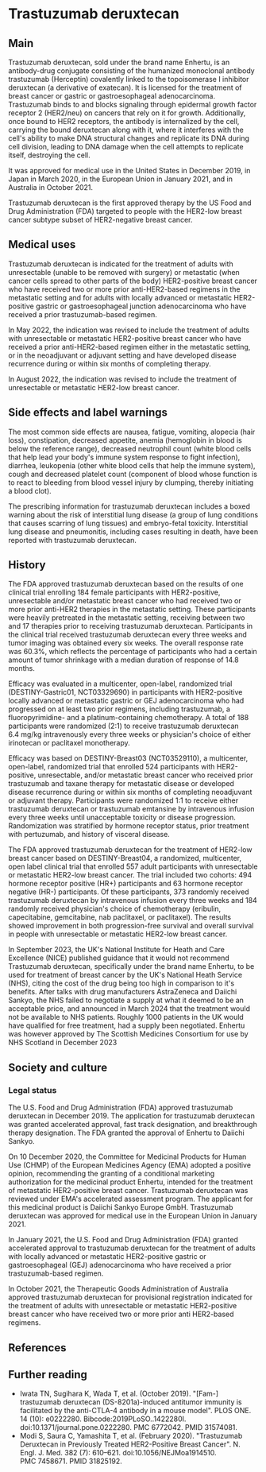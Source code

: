 # Trastuzumab deruxtecan


## Main



Trastuzumab deruxtecan, sold under the brand name Enhertu, is an antibody-drug conjugate consisting of the humanized monoclonal antibody trastuzumab (Herceptin) covalently linked to the topoisomerase I inhibitor deruxtecan (a derivative of exatecan). It is licensed for the treatment of breast cancer or gastric or gastroesophageal adenocarcinoma. Trastuzumab binds to and blocks signaling through epidermal growth factor receptor 2 (HER2/neu) on cancers that rely on it for growth. Additionally, once bound to HER2 receptors, the antibody is internalized by the cell, carrying the bound deruxtecan along with it, where it interferes with the cell's ability to make DNA structural changes and replicate its DNA during cell division, leading to DNA damage when the cell attempts to replicate itself, destroying the cell.

It was approved for medical use in the United States in December 2019, in Japan in March 2020, in the European Union in January 2021, and in Australia in October 2021.

Trastuzumab deruxtecan is the first approved therapy by the US Food and Drug Administration (FDA) targeted to people with the HER2-low breast cancer subtype subset of HER2-negative breast cancer.


## Medical uses

Trastuzumab deruxtecan is indicated for the treatment of adults with unresectable (unable to be removed with surgery) or metastatic (when cancer cells spread to other parts of the body) HER2-positive breast cancer who have received two or more prior anti-HER2-based regimens in the metastatic setting and for adults with locally advanced or metastatic HER2-positive gastric or gastroesophageal junction adenocarcinoma who have received a prior trastuzumab-based regimen.

In May 2022, the indication was revised to include the treatment of adults with unresectable or metastatic HER2-positive breast cancer who have received a prior anti-HER2-based regimen either in the metastatic setting, or in the neoadjuvant or adjuvant setting and have developed disease recurrence during or within six months of completing therapy.

In August 2022, the indication was revised to include the treatment of unresectable or metastatic HER2-low breast cancer.


## Side effects and label warnings

The most common side effects are nausea, fatigue, vomiting, alopecia (hair loss), constipation, decreased appetite, anemia (hemoglobin in blood is below the reference range), decreased neutrophil count (white blood cells that help lead your body's immune system response to fight infection), diarrhea, leukopenia (other white blood cells that help the immune system), cough and decreased platelet count (component of blood whose function is to react to bleeding from blood vessel injury by clumping, thereby initiating a blood clot).

The prescribing information for trastuzumab deruxtecan includes a boxed warning about the risk of interstitial lung disease (a group of lung conditions that causes scarring of lung tissues) and embryo-fetal toxicity. Interstitial lung disease and pneumonitis, including cases resulting in death, have been reported with trastuzumab deruxtecan.


## History

The FDA approved trastuzumab deruxtecan based on the results of one clinical trial enrolling 184 female participants with HER2-positive, unresectable and/or metastatic breast cancer who had received two or more prior anti-HER2 therapies in the metastatic setting. These participants were heavily pretreated in the metastatic setting, receiving between two and 17 therapies prior to receiving trastuzumab deruxtecan. Participants in the clinical trial received trastuzumab deruxtecan every three weeks and tumor imaging was obtained every six weeks. The overall response rate was 60.3%, which reflects the percentage of participants who had a certain amount of tumor shrinkage with a median duration of response of 14.8 months.

Efficacy was evaluated in a multicenter, open-label, randomized trial (DESTINY-Gastric01, NCT03329690) in participants with HER2-positive locally advanced or metastatic gastric or GEJ adenocarcinoma who had progressed on at least two prior regimens, including trastuzumab, a fluoropyrimidine- and a platinum-containing chemotherapy. A total of 188 participants were randomized (2:1) to receive trastuzumab deruxtecan 6.4 mg/kg intravenously every three weeks or physician's choice of either irinotecan or paclitaxel monotherapy.

Efficacy was based on DESTINY-Breast03 (NCT03529110), a multicenter, open-label, randomized trial that enrolled 524 participants with HER2-positive, unresectable, and/or metastatic breast cancer who received prior trastuzumab and taxane therapy for metastatic disease or developed disease recurrence during or within six months of completing neoadjuvant or adjuvant therapy. Participants were randomized 1:1 to receive either trastuzumab deruxtecan or trastuzumab emtansine by intravenous infusion every three weeks until unacceptable toxicity or disease progression. Randomization was stratified by hormone receptor status, prior treatment with pertuzumab, and history of visceral disease.

The FDA approved trastuzumab deruxtecan for the treatment of HER2-low breast cancer based on DESTINY-Breast04, a randomized, multicenter, open label clinical trial that enrolled 557 adult participants with unresectable or metastatic HER2-low breast cancer. The trial included two cohorts: 494 hormone receptor positive (HR+) participants and 63 hormone receptor negative (HR-) participants. Of these participants, 373 randomly received trastuzumab deruxtecan by intravenous infusion every three weeks and 184 randomly received physician's choice of chemotherapy (eribulin, capecitabine, gemcitabine, nab paclitaxel, or paclitaxel). The results showed improvement in both progression-free survival and overall survival in people with unresectable or metastatic HER2-low breast cancer.

In September 2023, the UK's National Institute for Heath and Care Excellence (NICE) published guidance that it would not recommend Trastuzumab deruxtecan, specifically under the brand name Enhertu, to be used for treatment of breast cancer by the UK's National Heath Service (NHS), citing the cost of the drug being too high in comparison to it's benefits. After talks with drug manufacturers AstraZeneca and Daiichi Sankyo, the NHS failed to negotiate a supply at what it deemed to be an acceptable price, and announced in March 2024 that the treatment would not be available to NHS patients. Roughly 1000 patients in the UK would have qualified for free treatment, had a supply been negotiated. Enhertu was however approved by The Scottish Medicines Consortium for use by NHS Scotland in December 2023


## Society and culture



### Legal status

The U.S. Food and Drug Administration (FDA) approved trastuzumab deruxtecan in December 2019. The application for trastuzumab deruxtecan was granted accelerated approval, fast track designation, and breakthrough therapy designation. The FDA granted the approval of Enhertu to Daiichi Sankyo.

On 10 December 2020, the Committee for Medicinal Products for Human Use (CHMP) of the European Medicines Agency (EMA) adopted a positive opinion, recommending the granting of a conditional marketing authorization for the medicinal product Enhertu, intended for the treatment of metastatic HER2-positive breast cancer. Trastuzumab deruxtecan was reviewed under EMA's accelerated assessment program. The applicant for this medicinal product is Daiichi Sankyo Europe GmbH. Trastuzumab deruxtecan was approved for medical use in the European Union in January 2021.

In January 2021, the U.S. Food and Drug Administration (FDA) granted accelerated approval to trastuzumab deruxtecan for the treatment of adults with locally advanced or metastatic HER2-positive gastric or gastroesophageal (GEJ) adenocarcinoma who have received a prior trastuzumab-based regimen.

In October 2021, the Therapeutic Goods Administration of Australia approved trastuzumab deruxtecan for provisional registration indicated for the treatment of adults with unresectable or metastatic HER2-positive breast cancer who have received two or more prior anti HER2-based regimens.


## References



## Further reading

- Iwata TN, Sugihara K, Wada T, et al. (October 2019). "[Fam-] trastuzumab deruxtecan (DS-8201a)-induced antitumor immunity is facilitated by the anti-CTLA-4 antibody in a mouse model". PLOS ONE. 14 (10): e0222280. Bibcode:2019PLoSO..1422280I. doi:10.1371/journal.pone.0222280. PMC 6772042. PMID 31574081.
- Modi S, Saura C, Yamashita T, et al. (February 2020). "Trastuzumab Deruxtecan in Previously Treated HER2-Positive Breast Cancer". N. Engl. J. Med. 382 (7): 610–621. doi:10.1056/NEJMoa1914510. PMC 7458671. PMID 31825192.
